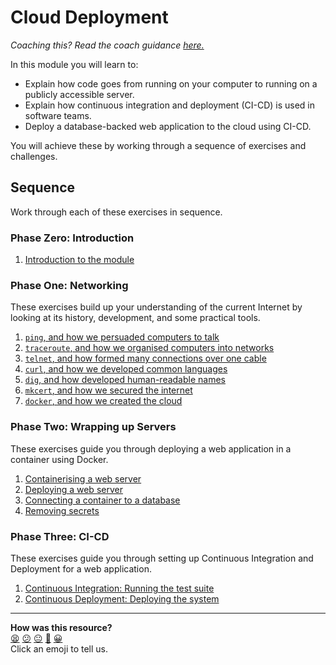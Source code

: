 # Cloud Deployment

_Coaching this? Read the coach guidance
[here.](https://github.com/makersacademy/slug/blob/main/materials/universe/distributed_applications/cloud_deployment/HOW_TO_COACH.x.md)_

In this module you will learn to:

* Explain how code goes from running on your computer to running on a publicly
  accessible server.
* Explain how continuous integration and deployment (CI-CD) is used in software
  teams.
* Deploy a database-backed web application to the cloud using CI-CD.

You will achieve these by working through a sequence of exercises and
challenges.

## Sequence

Work through each of these exercises in sequence.

### Phase Zero: Introduction

1. [Introduction to the module](00_introduction/01_introduction.md)

### Phase One: Networking

These exercises build up your understanding of the current Internet by looking
at its history, development, and some practical tools.

1. [`ping`, and how we persuaded computers to talk](01_internet/01_ping_bite.md)
2. [`traceroute`, and how we organised computers into networks](01_internet/02_traceroute_bite.md)
3. [`telnet`, and how formed many connections over one cable](01_internet/03_telnet_bite.md)
4. [`curl`, and how we developed common languages](01_internet/04_curl_bite.md)
5. [`dig`, and how developed human-readable names](01_internet/05_dig_bite.md)
6. [`mkcert`, and how we secured the internet](01_internet/06_mkcert_bite.md)
7. [`docker`, and how we created the cloud](01_internet/07_docker_bite.md)

### Phase Two: Wrapping up Servers

These exercises guide you through deploying a web application in a container
using Docker.

1. [Containerising a web server](02_containers/01_containerising.md)
2. [Deploying a web server](02_containers/02_deploying.md)
3. [Connecting a container to a database](02_containers/03_connecting_to_a_database.md)
4. [Removing secrets](02_containers/04_removing_secrets.md)

### Phase Three: CI-CD

These exercises guide you through setting up Continuous Integration and
Deployment for a web application.

1. [Continuous Integration: Running the test suite](03_shipping/01_ci.md)
2. [Continuous Deployment: Deploying the system](03_shipping/02_cd.md)

<!-- OMITTED -->


<!-- BEGIN GENERATED SECTION DO NOT EDIT -->

---

**How was this resource?**  
[😫](https://airtable.com/shrUJ3t7KLMqVRFKR?prefill_Repository=makersacademy%2Fcloud-deployment&prefill_File=README.md&prefill_Sentiment=😫) [😕](https://airtable.com/shrUJ3t7KLMqVRFKR?prefill_Repository=makersacademy%2Fcloud-deployment&prefill_File=README.md&prefill_Sentiment=😕) [😐](https://airtable.com/shrUJ3t7KLMqVRFKR?prefill_Repository=makersacademy%2Fcloud-deployment&prefill_File=README.md&prefill_Sentiment=😐) [🙂](https://airtable.com/shrUJ3t7KLMqVRFKR?prefill_Repository=makersacademy%2Fcloud-deployment&prefill_File=README.md&prefill_Sentiment=🙂) [😀](https://airtable.com/shrUJ3t7KLMqVRFKR?prefill_Repository=makersacademy%2Fcloud-deployment&prefill_File=README.md&prefill_Sentiment=😀)  
Click an emoji to tell us.

<!-- END GENERATED SECTION DO NOT EDIT -->
